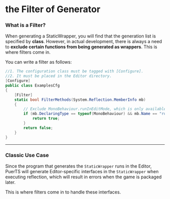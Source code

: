 # the Filter of Generator
### What is a Filter?
When generating a StaticWrapper, you will find that the generation list is specified by **class**. However, in actual development, there is always a need to **exclude certain functions from being generated as wrappers**. This is where filters come in.

You can write a filter as follows:

```csharp
//1. The configuration class must be tagged with [Configure].
//2. It must be placed in the Editor directory.
[Configure]
public class ExamplesCfg
{
    [Filter]
    static bool FilterMethods(System.Reflection.MemberInfo mb)
    {
        // Exclude MonoBehaviour.runInEditMode, which is only available in the Editor environment and does not exist after publication.
        if (mb.DeclaringType == typeof(MonoBehaviour) && mb.Name == "runInEditMode") {
            return true;
        }
        return false;
    }
}
```
------
### Classic Use Case
Since the program that generates the `StaticWrapper` runs in the Editor, PuerTS will generate Editor-specific interfaces in the `StaticWrapper` when executing reflection, which will result in errors when the game is packaged later.

This is where filters come in to handle these interfaces.
